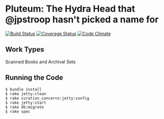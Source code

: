 # Pluteum: The Hydra Head that @jpstroop hasn't picked a name for

[![Build Status](https://travis-ci.org/pulibrary/pluteum.svg?branch=master)](https://travis-ci.org/pulibrary/pluteum)
[![Coverage Status](https://coveralls.io/repos/pulibrary/aardvark/badge.svg?branch=master)](https://coveralls.io/r/pulibrary/aardvark?branch=master)
[![Code Climate](https://codeclimate.com/github/pulibrary/pluteum/badges/gpa.svg)](https://codeclimate.com/github/pulibrary/pluteum)


## Work Types
Scanned Books and Archival Sets

## Running the Code

    $ bundle install
    $ rake jetty:clean
    $ rake curation_concerns:jetty:config
    $ rake jetty:start
    $ rake db:migrate
    $ rake spec
